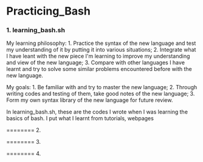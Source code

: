 # Practicing_Bash
### 1. learning_bash.sh

My learning philosophy: 1. Practice the syntax of the new language and test my understanding of it by putting it into various situations; 2. Integrate what I have leant with the new piece I'm learning to improve my understanding and view of the new language; 3. Compare with other languages I have learnt and try to solve some similar problems encountered before with the new language.

My goals: 1. Be familiar with and try to master the new language; 2. Through writing codes and testing of them, take good notes of the new language; 3. Form my own syntax library of the new language for future review.


In learning_bash.sh, these are the codes I wrote when I was learning the basics of bash. I put what I learnt from tutorials, webpages






======== 2. 

======== 3. 

======== 4. 

